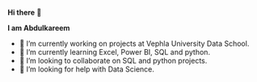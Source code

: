  **Hi there** 👋

**I am Abdulkareem**

- 🔭 I’m currently working on projects at Vephla University Data School.
- 🌱 I’m currently learning Excel, Power BI, SQL and python.
- 👯 I’m looking to collaborate on  SQL and python projects. 
- 🤔 I’m looking for help with Data Science.

